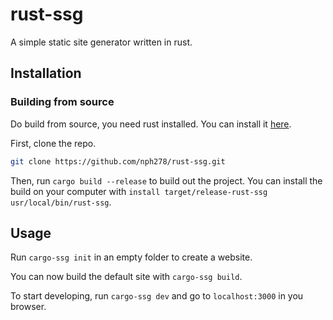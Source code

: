 # rust-ssg

A simple static site generator written in rust.

## Installation

### Building from source

Do build from source, you need rust installed. You can install it [here](https://www.rust-lang.org/learn/get-started).

First, clone the repo.

```sh
git clone https://github.com/nph278/rust-ssg.git
```

Then, run `cargo build --release` to build out the project. You can install the build on your computer with `install target/release-rust-ssg usr/local/bin/rust-ssg`.

## Usage

Run `cargo-ssg init` in an empty folder to create a website.

You can now build the default site with `cargo-ssg build`.

To start developing, run `cargo-ssg dev` and go to `localhost:3000` in you browser.
